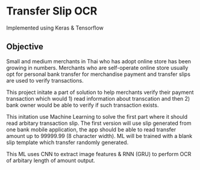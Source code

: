 # Transfer Slip OCR

Implemented using Keras & Tensorflow


## Objective

Small and medium merchants in Thai who has adopt online store has been growing in numbers.
Merchants who are self-operate online store usually opt for personal bank transfer for merchandise payment and transfer slips are used to verify transactions.

This project initate a part of solution to help merchants verify their payment transaction which would 1) read information about transcation and then 2) bank owner would be able to verify if such transaction exists.

This initation use Machine Learning to solve the first part where it should read arbitary transaction slip. The first version will use slip generated from one bank mobile application, the app should be able to read transfer amount up to 99999.99 (8 character width). ML will be trained with a blank slip template which transfer randomly generated. 

This ML uses CNN to extract image features & RNN (GRU) to perform OCR of arbitary length of amount output.